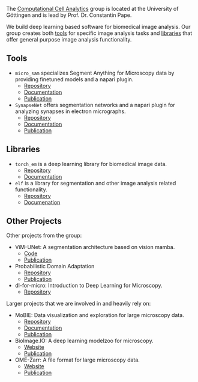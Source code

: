 The [Computational Cell Analytics](https://user.informatik.uni-goettingen.de/~pape41/) group is located at the University of Göttingen and is lead by Prof. Dr. Constantin Pape.

We build deep learning based software for biomedical image analysis.
Our group creates both [tools](#tools) for specific image analysis tasks and [libraries](#libraries) that offer general purpose image analysis functionality.

## Tools

- `micro_sam` specializes Segment Anything for Microscopy data by providing finetuned models and a napari plugin.
    - [Repository](https://github.com/computational-cell-analytics/micro-sam)
    - [Documentation](https://computational-cell-analytics.github.io/micro-sam/micro_sam.html)
    - [Publication](https://www.nature.com/articles/s41592-024-02580-4)
- `SynapseNet` offers segmentation networks and a napari plugin for analyzing synapses in electron micrographs.
    - [Repository](https://github.com/computational-cell-analytics/synapse-net)
    - [Documentation](https://computational-cell-analytics.github.io/synapse-net/)
    - [Publication](https://www.biorxiv.org/content/10.1101/2024.12.02.626387v1)

## Libraries

- `torch_em` is a deep learning library for biomedical image data.
    - [Repository](https://github.com/constantinpape/torch-em)
    - [Documentation](https://constantinpape.github.io/torch-em/torch_em.html)
- `elf` is a library for segmentation and other image analysis related functionality.
    - [Repository](https://github.com/constantinpape/elf)
    - [Documenation](https://constantinpape.github.io/elf/elf.html)

## Other Projects

Other projects from the group:
- ViM-UNet: A segmentation architecture based on vision mamba.
    - [Code](https://github.com/constantinpape/torch-em/blob/main/vimunet.md)
    - [Publication](https://arxiv.org/abs/2404.07705)
- Probabilistic Domain Adaptation
    - [Repository](https://github.com/computational-cell-analytics/Probabilistic-Domain-Adaptation)
    - [Publication](https://arxiv.org/abs/2303.11790)
- dl-for-micro: Introduction to Deep Learning for Microscopy.
    - [Repository](https://github.com/computational-cell-analytics/dl-for-micro)

Larger projects that we are involved in and heavily rely on:
- MoBIE: Data visualization and exploration for large microscopy data.
    - [Repository](https://github.com/mobie/mobie-viewer-fiji)
    - [Documentation](https://mobie.github.io/)
    - [Publication](https://www.nature.com/articles/s41592-023-01776-4)
- BioImage.IO: A deep learning modelzoo for microscopy.
    - [Website](https://bioimage.io/#/)
    - [Publication](https://doi.org/10.1101/2022.06.07.495102)
- OME-Zarr: A file format for large microscopy data.
    - [Website](https://ngff.openmicroscopy.org/latest/)
    - [Publication](https://doi.org/10.1038/s41592-021-01326-w)
